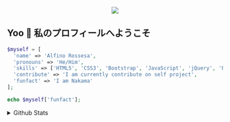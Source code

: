 <p align="center">
  <img src="https://www.gifcen.com/wp-content/uploads/2021/08/luffy-gif.gif">
</p>

## Yoo 👋 私のプロフィールへようこそ

```php
$myself = [
  'name' => 'Alfino Rossesa',
  'pronouns' => 'He/Him',
  'skills' => ['HTML5', 'CSS3', 'Bootstrap', 'JavaScript', 'jQuery', 'PHP', 'Laravel'],
  'contribute' => 'I am currently contribute on self project',
  'funfact' => 'I am Nakama'
];

echo $myself['funfact'];
```

<details> <summary>Github Stats</summary>

<div>
<a href="https://github.com/alfinorossesa">
  <img height="180em" src="https://github-readme-stats.vercel.app/api/top-langs/?username=alfinorossesa&theme=radical&layout=compact" />
</a>
<a href="https://github.com/alfinorossesa">
  <img height="180em" src="https://github-readme-stats.vercel.app/api?username=alfinorossesa&show_icons=true&theme=radical" />
</a>
</div>

</details>
